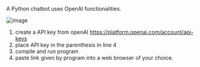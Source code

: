 A Python chatbot uses OpenAI functionalities.

![image](https://github.com/elerma12/chatbots/assets/70728294/310595f6-715b-456f-8b5c-fd306cfa0803)


1. create a API key from openAI   https://platform.openai.com/account/api-keys 
2. place API key in the parenthesis in line 4 
3. compile and run program
4. paste link given by program into a web browser of your choice.

